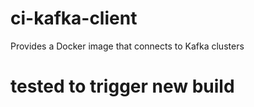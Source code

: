 # ci-kafka-client
Provides a Docker image that connects to Kafka clusters
# tested to trigger new build